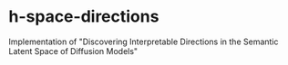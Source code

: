 # h-space-directions
Implementation of "Discovering Interpretable Directions in the Semantic Latent Space of Diffusion Models"
